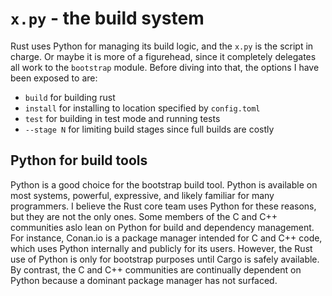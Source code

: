 # `x.py` - the build system

Rust uses Python for managing its build logic, and the `x.py` is the script in charge. Or maybe it is more of a figurehead, since it completely delegates all work to the `bootstrap` module. Before diving into that, the options I have been exposed to are:

- `build` for building rust
- `install` for installing to location specified by `config.toml`
- `test` for building in test mode and running tests
- `--stage N` for limiting build stages since full builds are costly

## Python for build tools

Python is a good choice for the bootstrap build tool. Python is available on most systems, powerful, expressive, and likely familiar for many programmers. I believe the Rust core team uses Python for these reasons, but they are not the only ones. Some members of the C and C++ communities aslo lean on Python for build and dependency management. For instance, Conan.io is a package manager intended for C and C++ code, which uses Python internally and publicly for its users. However, the Rust use of Python is only for bootstrap purposes until Cargo is safely available. By contrast, the C and C++ communities are continually dependent on Python because a dominant package manager has not surfaced.